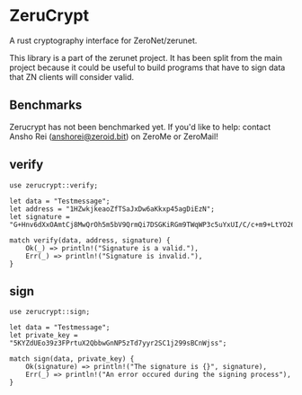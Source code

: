 # ZeruCrypt
A rust cryptography interface for ZeroNet/zerunet.

This library is a part of the zerunet project. It has been split
from the main project because it could be useful to build programs
that have to sign data that ZN clients will consider valid.

## Benchmarks
Zerucrypt has not been benchmarked yet.
If you'd like to help: contact Ansho Rei (anshorei@zeroid.bit) on ZeroMe or ZeroMail!

## verify

```
use zerucrypt::verify;

let data = "Testmessage";
let address = "1HZwkjkeaoZfTSaJxDw6aKkxp45agDiEzN";
let signature = "G+Hnv6dXxOAmtCj8MwQrOh5m5bV9QrmQi7DSGKiRGm9TWqWP3c5uYxUI/C/c+m9+LtYO26GbVnvuwu7hVPpUdow=";

match verify(data, address, signature) {
	Ok(_) => println!("Signature is a valid."),
	Err(_) => println!("Signature is invalid."),
}
```

## sign

```
use zerucrypt::sign;

let data = "Testmessage";
let private_key = "5KYZdUEo39z3FPrtuX2QbbwGnNP5zTd7yyr2SC1j299sBCnWjss";

match sign(data, private_key) {
	Ok(signature) => println!("The signature is {}", signature),
	Err(_) => println!("An error occured during the signing process"),
}
```